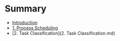 # Summary

* [Introduction](README.md)
* [1. Process Scheduling](chapter1.md)
* [2. Task Classification](2. Task Classification.md)

